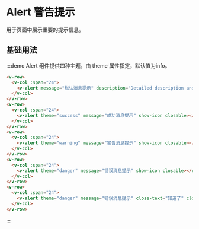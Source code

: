 # Alert 警告提示

用于页面中展示重要的提示信息。

## 基础用法

:::demo Alert 组件提供四种主题，由 theme 属性指定，默认值为info。

```html
<v-row>
  <v-col :span="24">
    <v-alert message="默认消息提示" description="Detailed description and advices about successful copywriting.Detailed description and advices about successful copywriting.Detailed description and advices about successful copywriting." show-icon closable></v-avatar>
  </v-col>
</v-row>
<v-row>
  <v-col :span="24">
    <v-alert theme="success" message="成功消息提示" show-icon closable></v-avatar>
  </v-col>
</v-row>
<v-row>
  <v-col :span="24">
    <v-alert theme="warning" message="警告消息提示" show-icon closable></v-avatar>
  </v-col>
</v-row>
<v-row>
  <v-col :span="24">
    <v-alert theme="danger" message="错误消息提示" show-icon closable></v-avatar>
  </v-col>
</v-row>
<v-row>
  <v-col :span="24">
    <v-alert theme="danger" message="错误消息提示" close-text="知道了" closable></v-avatar>
  </v-col>
</v-row>
```
:::

<script>
  import Row from '@/components/row';
  import Col from '@/components/col';
  import Alert from '@/components/alert';

  export default {
    components: {
      VRow: Row,
      VCol: Col,
      VAlert: Alert,
    },
    methods: {
    },
  };
</script>